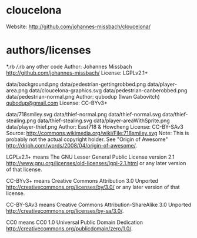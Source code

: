 cloucelona
==========

Website: http://github.com/johannes-missbach/cloucelona/

authors/licenses
=======

*.rb
*/*.rb
any other code
  Author: Johannes Missbach <http://github.com/johannes-missbach/>
  License: LGPLv2.1+

data/background.png
data/pedestrian-gettingrobbed.png
data/player-area.png
data/cloucelona-graphics.svg
data/pedestrian-canberobbed.png
data/pedestrian-normal.png
  Author: qubodup (Iwan Gabovitch) <qubodup@gmail.com>
  License: CC-BYv3+

data/718smiley.svg
data/thief-normal.png
data/thief-normal.svg
data/thief-stealing.png
data/thief-stealing.svg
data/player-areaWithSprite.png
data/player-thief.png
  Author: East718 & Howcheng
  License: CC-BY-SAv3
  Source: http://commons.wikimedia.org/wiki/File:718smiley.svg
  Note: This is probably not the actual copyright holder. See "Origin of Awesome" <http://driph.com/words/2008/04/origin-of-awesome/>.

LGPLv2.1+ means The GNU Lesser General Public License version 2.1 <http://www.gnu.org/licenses/old-licenses/lgpl-2.1.html> or any later version of that license.

CC-BYv3+ means Creative Commons Attribution 3.0 Unported <http://creativecommons.org/licenses/by/3.0/> or any later version of that license.

CC-BY-SAv3 means Creative Commons Attribution-ShareAlike 3.0 Unported <http://creativecommons.org/licenses/by-sa/3.0/>.

CC0 means CC0 1.0 Universal Public Domain Dedication <http://creativecommons.org/publicdomain/zero/1.0/>.

